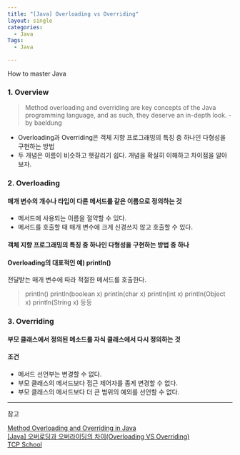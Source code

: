 ```yaml
---
title: "[Java] Overloading vs Overriding"
layout: single
categories:
  - Java
Tags:
  - Java

---
```

How to master Java

### 1. Overview  
> Method overloading and overriding are key concepts of the Java programming language, and as such, they deserve an in-depth look.  -by baeldung  

* Overloading과 Overriding은 객체 지향 프로그래밍의 특징 중 하나인 다형성을 구현하는 방법   
* 두 개념은 이름이 비슷하고 헷갈리기 쉽다. 개념을 확실히 이해하고 차이점을 알아보자.  

### 2. Overloading  
#### 매개 변수의 개수나 타입이 다른 메서드를 같은 이름으로 정의하는 것  
* 메서드에 사용되는 이름을 절약할 수 있다.  
* 메서드를 호출할 때 매개 변수에 크게 신경쓰지 않고 호출할 수 있다.  

#### 객체 지향 프로그래밍의 특징 중 하나인 다형성을 구현하는 방법 중 하나  

#### Overloading의 대표적인 예) println()  
전달받는 매개 변수에 따라 적절한 메서드를 호출한다.  
> println()
> println(boolean x)
> println(char x)
> println(int x)
> println(Object x)
> println(String x) 등등  

### 3. Overriding  
#### 부모 클래스에서 정의된 메소드를 자식 클래스에서 다시 정의하는 것  

#### 조건  
* 메서드 선언부는 변경할 수 없다.
* 부모 클래스의 메서드보다 접근 제어자를 좁게 변경할 수 없다.
* 부모 클래스의 메서드보다 더 큰 범위의 예외를 선언할 수 없다.  




---
참고  

[Method Overloading and Overriding in Java](https://www.baeldung.com/java-method-overload-override)  
[[Java] 오버로딩과 오버라이딩의 차이(Overloading VS Overriding)](https://gmlwjd9405.github.io/2018/08/09/java-overloading-vs-overriding.html)  
[TCP School](http://tcpschool.com/java/java_inheritance_overriding)
  